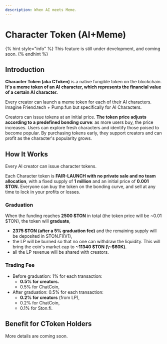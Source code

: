 ```yaml
---
description: When AI meets Meme.
---
```


# Character Token (AI+Meme)

{% hint style="info" %}
This feature is still under development, and coming soon.
{% endhint %}

## Introduction

**Character Token (aka CToken)** is a native fungible token on the blockchain. **It's a meme token of an AI character, which represents the financial value of a certain AI character.**&#x20;

Every creator can launch a meme token for each of their AI characters. Imagine Friend.tech + Pump.fun but specifically for AI Characters.&#x20;

Creators can issue tokens at an initial price. **The token price adjusts according to a predefined bonding curve**: as more users buy, the price increases. Users can explore fresh characters and identify those poised to become popular. By purchasing tokens early, they support creators and can profit as the character's popularity grows.

## How It Works

Every AI creator can issue character tokens.&#x20;

Each Character token is **FAIR-LAUNCH with no private sale and no team allocation**, with a fixed supply of **1 million** and an initial price of **0.001 $TON.** Everyone can buy the token on the bonding curve, and sell at any time to lock in your profits or losses.

### **Graduation**

When the funding reaches **2500 $TON** in total (the token price will be \~0.01 $TON), the token will **graduate**,

* **2375 $TON (after a 5% graduation fee)** and the remaining supply will be deposited in STON.FI(V1),
* the LP will be burned so that no one can withdraw the liquidity. This will bring the coin's market cap to **\~11340 $TON (\~$60K).**
* all the LP revenue will be shared with creators.

### Trading Fee

* Before graduation: 1% for each transaction:
  * **0.5% for creators.**
  * 0.5% for ChatCoin,
* After graduation: 0.5% for each transaction:
  * **0.2% for creators** (from LP),
  * 0.2% for ChatCoin,
  * 0.1% for Ston.fi.&#x20;

## Benefit for CToken Holders

More details are coming soon.
